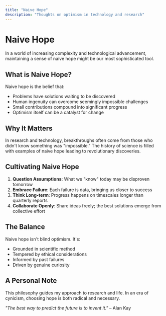 ```yaml
---
title: "Naive Hope"
description: "Thoughts on optimism in technology and research"
---
```


# Naive Hope

In a world of increasing complexity and technological advancement, maintaining a sense of naive hope might be our most sophisticated tool.

## What is Naive Hope?

Naive hope is the belief that:
- Problems have solutions waiting to be discovered
- Human ingenuity can overcome seemingly impossible challenges
- Small contributions compound into significant progress
- Optimism itself can be a catalyst for change

## Why It Matters

In research and technology, breakthroughs often come from those who didn't know something was "impossible." The history of science is filled with examples of naive hope leading to revolutionary discoveries.

## Cultivating Naive Hope

1. **Question Assumptions**: What we "know" today may be disproven tomorrow
2. **Embrace Failure**: Each failure is data, bringing us closer to success
3. **Think Long-term**: Progress happens on timescales longer than quarterly reports
4. **Collaborate Openly**: Share ideas freely; the best solutions emerge from collective effort

## The Balance

Naive hope isn't blind optimism. It's:
- Grounded in scientific method
- Tempered by ethical considerations
- Informed by past failures
- Driven by genuine curiosity

## A Personal Note

This philosophy guides my approach to research and life. In an era of cynicism, choosing hope is both radical and necessary.

*"The best way to predict the future is to invent it."* – Alan Kay
